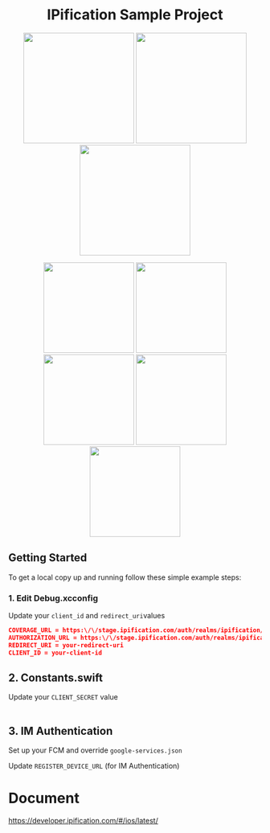 
<h1 align="center">IPification Sample Project</h1>

<p align="center">
    <img src='https://user-images.githubusercontent.com/4114159/153820731-6cf4d6ed-cc37-4cc2-8a16-8baccb41b9d3.jpg' width='220'>

  <img src='https://user-images.githubusercontent.com/4114159/153834085-686378a6-97e2-4c49-9871-f12db5fc16e1.png' width='220'>

  <img src='https://user-images.githubusercontent.com/4114159/153834072-52712b4e-a3fc-43e4-a07a-0df018f7374f.jpg' width='220'>
</p>
<p align="center">
  <img src='https://user-images.githubusercontent.com/4114159/153820731-6cf4d6ed-cc37-4cc2-8a16-8baccb41b9d3.jpg' width='180'>
<img src='https://user-images.githubusercontent.com/4114159/153820778-b4e6cb13-e4b9-4eb9-96ec-b7596617d906.jpg' width='180'>
<img src='https://user-images.githubusercontent.com/4114159/153820768-fe862eb3-01b2-46de-b140-5ac55e6008bf.jpg' width='180'>
  <img src='https://user-images.githubusercontent.com/4114159/153827230-b896b66b-5b82-421d-b639-755b50d218c8.png' width='180'>

  <img src='https://user-images.githubusercontent.com/4114159/153826264-74a50ef3-9847-4ca4-bed0-5278863a3222.png' width='180'>

</p>

<!-- GETTING STARTED -->
## Getting Started

To get a local copy up and running follow these simple example steps:

### 1. Edit Debug.xcconfig
Update your `client_id` and `redirect_uri`values

  ```json
COVERAGE_URL = https:\/\/stage.ipification.com/auth/realms/ipification/coverage
AUTHORIZATION_URL = https:\/\/stage.ipification.com/auth/realms/ipification/protocol/openid-connect/auth
REDIRECT_URI = your-redirect-uri
CLIENT_ID = your-client-id
  ```
  
## 2. Constants.swift
Update your `CLIENT_SECRET` value
  <br/><br/>
  
## 3. IM Authentication
Set up your FCM and override `google-services.json`

Update `REGISTER_DEVICE_URL` (for IM Authentication)


# Document

https://developer.ipification.com/#/ios/latest/
